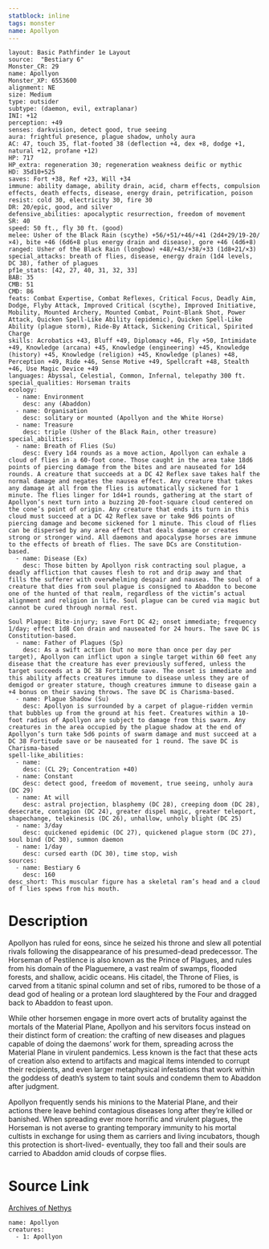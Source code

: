 ```yaml
---
statblock: inline
tags: monster
name: Apollyon
---
```

```statblock
layout: Basic Pathfinder 1e Layout
source:  "Bestiary 6"
Monster_CR: 29
name: Apollyon
Monster_XP: 6553600
alignment: NE
size: Medium
type: outsider
subtype: (daemon, evil, extraplanar)
INI: +12
perception: +49
senses: darkvision, detect good, true seeing
aura: frightful presence, plague shadow, unholy aura
AC: 47, touch 35, flat-footed 38 (deflection +4, dex +8, dodge +1, natural +12, profane +12)
HP: 717
HP_extra: regeneration 30; regeneration weakness deific or mythic
HD: 35d10+525
saves: Fort +38, Ref +23, Will +34
immune: ability damage, ability drain, acid, charm effects, compulsion effects, death effects, disease, energy drain, petrification, poison
resist: cold 30, electricity 30, fire 30
DR: 20/epic, good, and silver
defensive_abilities: apocalyptic resurrection, freedom of movement
SR: 40
speed: 50 ft., fly 30 ft. (good)
melee: Usher of the Black Rain (scythe) +56/+51/+46/+41 (2d4+29/19-20/×4), bite +46 (6d6+8 plus energy drain and disease), gore +46 (4d6+8)
ranged: Usher of the Black Rain (longbow) +48/+43/+38/+33 (1d8+21/×3)
special_attacks: breath of flies, disease, energy drain (1d4 levels, DC 38), father of plagues
pf1e_stats: [42, 27, 40, 31, 32, 33]
BAB: 35
CMB: 51
CMD: 86
feats: Combat Expertise, Combat Reflexes, Critical Focus, Deadly Aim, Dodge, Flyby Attack, Improved Critical (scythe), Improved Initiative, Mobility, Mounted Archery, Mounted Combat, Point-Blank Shot, Power Attack, Quicken Spell-Like Ability (epidemic), Quicken Spell-Like Ability (plague storm), Ride-By Attack, Sickening Critical, Spirited Charge
skills: Acrobatics +43, Bluff +49, Diplomacy +46, Fly +50, Intimidate +49, Knowledge (arcana) +45, Knowledge (engineering) +45, Knowledge (history) +45, Knowledge (religion) +45, Knowledge (planes) +48, Perception +49, Ride +46, Sense Motive +49, Spellcraft +48, Stealth +46, Use Magic Device +49
languages: Abyssal, Celestial, Common, Infernal, telepathy 300 ft.
special_qualities: Horseman traits
ecology:
  - name: Environment
    desc: any (Abaddon)
  - name: Organisation
    desc: solitary or mounted (Apollyon and the White Horse)
  - name: Treasure
    desc: triple (Usher of the Black Rain, other treasure)
special_abilities:
  - name: Breath of Flies (Su)
    desc: Every 1d4 rounds as a move action, Apollyon can exhale a cloud of flies in a 60-foot cone. Those caught in the area take 18d6 points of piercing damage from the bites and are nauseated for 1d4 rounds. A creature that succeeds at a DC 42 Reflex save takes half the normal damage and negates the nausea effect. Any creature that takes any damage at all from the flies is automatically sickened for 1 minute. The flies linger for 1d4+1 rounds, gathering at the start of Apollyon’s next turn into a buzzing 20-foot-square cloud centered on the cone’s point of origin. Any creature that ends its turn in this cloud must succeed at a DC 42 Reflex save or take 9d6 points of piercing damage and become sickened for 1 minute. This cloud of flies can be dispersed by any area effect that deals damage or creates strong or stronger wind. All daemons and apocalypse horses are immune to the effects of breath of flies. The save DCs are Constitution-based.
  - name: Disease (Ex)
    desc: Those bitten by Apollyon risk contracting soul plague, a deadly affliction that causes flesh to rot and drip away and that fills the sufferer with overwhelming despair and nausea. The soul of a creature that dies from soul plague is consigned to Abaddon to become one of the hunted of that realm, regardless of the victim’s actual alignment and religion in life. Soul plague can be cured via magic but cannot be cured through normal rest. 

Soul Plague: Bite-injury; save Fort DC 42; onset immediate; frequency 1/day; effect 1d8 Con drain and nauseated for 24 hours. The save DC is Constitution-based.
  - name: Father of Plagues (Sp)
    desc: As a swift action (but no more than once per day per target), Apollyon can inflict upon a single target within 60 feet any disease that the creature has ever previously suffered, unless the target succeeds at a DC 38 Fortitude save. The onset is immediate and this ability affects creatures immune to disease unless they are of demigod or greater stature, though creatures immune to disease gain a +4 bonus on their saving throws. The save DC is Charisma-based.
  - name: Plague Shadow (Su)
    desc: Apollyon is surrounded by a carpet of plague-ridden vermin that bubbles up from the ground at his feet. Creatures within a 10-foot radius of Apollyon are subject to damage from this swarm. Any creatures in the area occupied by the plague shadow at the end of Apollyon’s turn take 5d6 points of swarm damage and must succeed at a DC 38 Fortitude save or be nauseated for 1 round. The save DC is Charisma-based
spell-like_abilities:
  - name:
    desc: (CL 29; Concentration +40)
  - name: Constant
    desc: detect good, freedom of movement, true seeing, unholy aura (DC 29)
  - name: At will
    desc: astral projection, blasphemy (DC 28), creeping doom (DC 28), desecrate, contagion (DC 24), greater dispel magic, greater teleport, shapechange, telekinesis (DC 26), unhallow, unholy blight (DC 25)
  - name: 3/day
    desc: quickened epidemic (DC 27), quickened plague storm (DC 27), soul bind (DC 30), summon daemon
  - name: 1/day
    desc: cursed earth (DC 30), time stop, wish
sources:
  - name: Bestiary 6
    desc: 160
desc_short: This muscular figure has a skeletal ram’s head and a cloud of f lies spews from his mouth.
```
# Description
Apollyon has ruled for eons, since he seized his throne and slew all potential rivals following the disappearance of his presumed-dead predecessor. The Horseman of Pestilence is also known as the Prince of Plagues, and rules from his domain of the Plaguemere, a vast realm of swamps, flooded forests, and shallow, acidic oceans. His citadel, the Throne of Flies, is carved from a titanic spinal column and set of ribs, rumored to be those of a dead god of healing or a protean lord slaughtered by the Four and dragged back to Abaddon to feast upon. 

While other horsemen engage in more overt acts of brutality against the mortals of the Material Plane, Apollyon and his servitors focus instead on their distinct form of creation: the crafting of new diseases and plagues capable of doing the daemons’ work for them, spreading across the Material Plane in virulent pandemics. Less known is the fact that these acts of creation also extend to artifacts and magical items intended to corrupt their recipients, and even larger metaphysical infestations that work within the goddess of death’s system to taint souls and condemn them to Abaddon after judgment. 

Apollyon frequently sends his minions to the Material Plane, and their actions there leave behind contagious diseases long after they’re killed or banished. When spreading ever more horrific and virulent plagues, the Horseman is not averse to granting temporary immunity to his mortal cultists in exchange for using them as carriers and living incubators, though this protection is short-lived- eventually, they too fall and their souls are carried to Abaddon amid clouds of corpse flies.
# Source Link
[Archives of Nethys](https://aonprd.com/MonsterDisplay.aspx?ItemName=Apollyon)
```encounter-table
name: Apollyon
creatures:
  - 1: Apollyon
```
